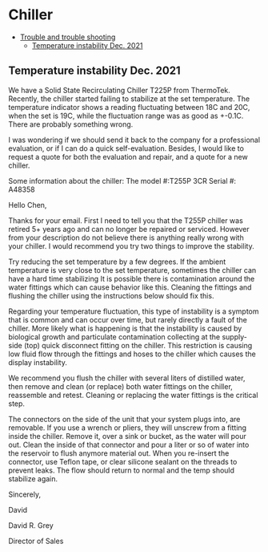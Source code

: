 # Chiller



<!-- GFM-TOC -->
* [Trouble and trouble shooting](#Trouble-and-trouble-shooting)
    * [Temperature instability Dec. 2021](#Temperature-instability-Dec.-2021)
<!-- GFM-TOC -->

## Temperature instability Dec. 2021
We have a Solid State Recirculating Chiller T225P from ThermoTek. Recently, the chiller started failing to stabilize at the set temperature. The temperature indicator shows a reading fluctuating between 18C and 20C, when the set is 19C, while the fluctuation range was as good as +-0.1C. There are probably something wrong. 

I was wondering if we should send it back to the company for a professional evaluation, or if I can do a quick self-evaluation. Besides, I would like to request a quote for both the evaluation and repair, and a quote for a new chiller. 

Some information about the chiller:
The model #:T255P 3CR
Serial #: A48358

Hello Chen,

Thanks for your email.  First I need to tell you that the T255P chiller was retired 5+ years ago and can no longer be repaired or serviced.  However from your description do not believe there is anything really wrong with your chiller.  I would recommend you try two things to improve the stability.

 

Try reducing the set temperature by a few degrees.
If the ambient temperature is very close to the set temperature, sometimes the chiller can have a hard time stabilizing
It is possible there is contamination around the water fittings which can cause behavior like this.  Cleaning the fittings and flushing the chiller using the instructions below should fix this. 
 

Regarding your temperature fluctuation, this type of instability is a symptom that is common and can occur over time, but rarely directly a fault of the chiller.  More likely what is happening is that the instability is caused by biological growth and particulate contamination collecting at the supply-side (top) quick disconnect fitting on the chiller.  This restriction is causing low fluid flow through the fittings and hoses to the chiller which causes the display instability.

 

We recommend you flush the chiller with several liters of distilled water, then remove and clean (or replace) both water fittings on the chiller, reassemble and retest.  Cleaning or replacing the water fittings is the critical step.

 

The connectors on the side of the unit that your system plugs into, are removable.  If you use a wrench or pliers, they will unscrew from a fitting inside the chiller.  Remove it, over a sink or bucket, as the water will pour out.  Clean the inside of that connector and pour a liter or so of water into the reservoir to flush anymore material out.  When you re-insert the connector, use Teflon tape, or clear silicone sealant on the threads to prevent leaks.  The flow should return to normal and the temp should stabilize again.

 

 

Sincerely,

David

 

David R. Grey

Director of Sales

